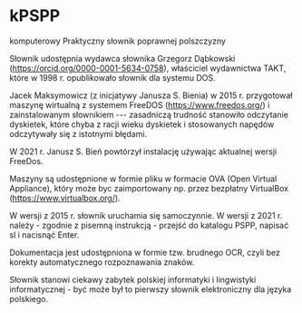 # kPSPP
komputerowy Praktyczny słownik poprawnej polszczyzny

Słownik udostępnia wydawca słownika Grzegorz Dąbkowski
(https://orcid.org/0000-0001-5634-0758), właściciel wydawnictwa TAKT,
które w 1998 r. opublikowało słownik dla systemu DOS.

Jacek Maksymowicz (z inicjatywy Janusza S. Bienia) w 2015 r.
przygotował maszynę wirtualną z systemem FreeDOS
(https://www.freedos.org/) i zainstalowanym słownikiem --- zasadniczą
trudność stanowiło odczytanie dyskietek, które chyba z racji wieku
dyskietek i stosowanych napędów odczytywały się z istotnymi błędami.

W 2021 r. Janusz S. Bień powtórzył instalację używając aktualnej
wersji FreeDos.

Maszyny są udostępnione w formie pliku w formacie OVA (Open Virtual
Appliance), który może byc zaimportowany np. przez bezpłatny
VirtualBox (https://www.virtualbox.org/).

W wersji z 2015 r. słownik uruchamia się samoczynnie. W wersji z 2021
r. należy - zgodnie z pisemną instrukcją - przejść do katalogu PSPP,
napisać sl i nacisnąć Enter.

Dokumentacja jest udostępniona w formie tzw. brudnego OCR, czyli bez
korekty automatycznego rozpoznawania znaków.

Słownik stanowi ciekawy zabytek polskiej informatyki i lingwistyki
informatycznej - być może był to pierwszy słownik elektroniczny dla
języka polskiego.
